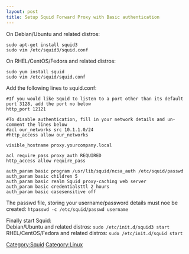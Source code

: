 ```yaml
---
layout: post 
title: Setup Squid Forward Proxy with Basic authentication
---
```


On Debian/Ubuntu and related distros:

    sudo apt-get install squid3
    sudo vim /etc/squid3/squid.conf

On RHEL/CentOS/Fedora and related distros:

    sudo yum install squid
    sudo vim /etc/squid/squid.conf

Add the following lines to squid.conf:

    #If you would like Squid to listen to a port other than its default port 3128, add the port no below
    http_port 12121

    #To disable authentication, fill in your network details and un-comment the lines below
    #acl our_networks src 10.1.1.0/24
    #http_access allow our_networks

    visible_hostname proxy.yourcompany.local

    acl require_pass proxy_auth REQUIRED
    http_access allow require_pass

    auth_param basic program /usr/lib/squid/ncsa_auth /etc/squid/passwd
    auth_param basic children 5
    auth_param basic realm Squid proxy-caching web server
    auth_param basic credentialsttl 2 hours
    auth_param basic casesensitive off

The passwd file, storing your username/password details must noe be
created: `htpasswd -c /etc/squid/passwd username`

Finally start Squid:\
Debian/Ubuntu and related distros: `sudo /etc/init.d/squid3 start`\
RHEL/CentOS/Fedora and related distros: `sudo /etc/init.d/squid start`

[Category:Squid](Category:Squid "wikilink")
[Category:Linux](Category:Linux "wikilink")
